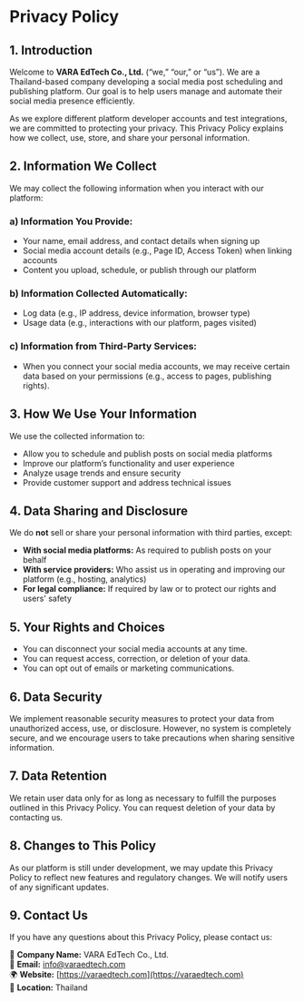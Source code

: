 # Privacy Policy

## 1. Introduction
Welcome to **VARA EdTech Co., Ltd.** (“we,” “our,” or “us”). We are a Thailand-based company developing a social media post scheduling and publishing platform. Our goal is to help users manage and automate their social media presence efficiently.

As we explore different platform developer accounts and test integrations, we are committed to protecting your privacy. This Privacy Policy explains how we collect, use, store, and share your personal information.

## 2. Information We Collect
We may collect the following information when you interact with our platform:

### a) Information You Provide:
- Your name, email address, and contact details when signing up  
- Social media account details (e.g., Page ID, Access Token) when linking accounts  
- Content you upload, schedule, or publish through our platform  

### b) Information Collected Automatically:
- Log data (e.g., IP address, device information, browser type)  
- Usage data (e.g., interactions with our platform, pages visited)  

### c) Information from Third-Party Services:
- When you connect your social media accounts, we may receive certain data based on your permissions (e.g., access to pages, publishing rights).  

## 3. How We Use Your Information
We use the collected information to:  
- Allow you to schedule and publish posts on social media platforms  
- Improve our platform’s functionality and user experience  
- Analyze usage trends and ensure security  
- Provide customer support and address technical issues  

## 4. Data Sharing and Disclosure
We do **not** sell or share your personal information with third parties, except:  
- **With social media platforms:** As required to publish posts on your behalf  
- **With service providers:** Who assist us in operating and improving our platform (e.g., hosting, analytics)  
- **For legal compliance:** If required by law or to protect our rights and users' safety  

## 5. Your Rights and Choices
- You can disconnect your social media accounts at any time.  
- You can request access, correction, or deletion of your data.  
- You can opt out of emails or marketing communications.  

## 6. Data Security
We implement reasonable security measures to protect your data from unauthorized access, use, or disclosure. However, no system is completely secure, and we encourage users to take precautions when sharing sensitive information.

## 7. Data Retention
We retain user data only for as long as necessary to fulfill the purposes outlined in this Privacy Policy. You can request deletion of your data by contacting us.

## 8. Changes to This Policy
As our platform is still under development, we may update this Privacy Policy to reflect new features and regulatory changes. We will notify users of any significant updates.

## 9. Contact Us
If you have any questions about this Privacy Policy, please contact us:

📍 **Company Name:** VARA EdTech Co., Ltd.  
📧 **Email:** [info@varaedtech.com](mailto:info@varaedtech.com)  
🌍 **Website:** [https://varaedtech.com](https://varaedtech.com)  
📍 **Location:** Thailand  
